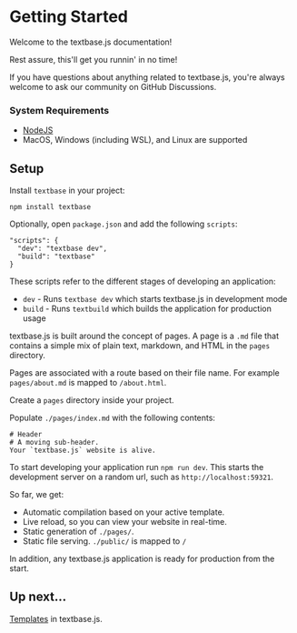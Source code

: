 # Getting Started

Welcome to the textbase.js documentation!

Rest assure, this'll get you runnin' in no time!

If you have questions about anything related to textbase.js, you're always welcome to ask our community on GitHub Discussions.

### System Requirements

- [NodeJS](http://nodejs.org/)
- MacOS, Windows (including WSL), and Linux are supported

## Setup

Install `textbase` in your project:

```
npm install textbase
```

Optionally, open `package.json` and add the following `scripts`:

```
"scripts": {
  "dev": "textbase dev",
  "build": "textbase"
}
```

These scripts refer to the different stages of developing an application:

- `dev` - Runs `textbase dev` which starts textbase.js in development mode
- `build` - Runs `textbuild` which builds the application for production usage

textbase.js is built around the concept of pages. A page is a `.md` file that contains a simple mix of plain text, markdown, and HTML in the `pages` directory.

Pages are associated with a route based on their file name. For example `pages/about.md` is mapped to `/about.html`.

Create a `pages` directory inside your project.

Populate `./pages/index.md` with the following contents:

```
# Header
# A moving sub-header.
Your `textbase.js` website is alive.
```

To start developing your application run `npm run dev`. This starts the development server on a random url, such as `http://localhost:59321`.

So far, we get:

- Automatic compilation based on your active template.
- Live reload, so you can view your website in real-time.
- Static generation of `./pages/`.
- Static file serving. `./public/` is mapped to `/`

In addition, any textbase.js application is ready for production from the start.

## Up next...

[Templates](/templates) in textbase.js.
